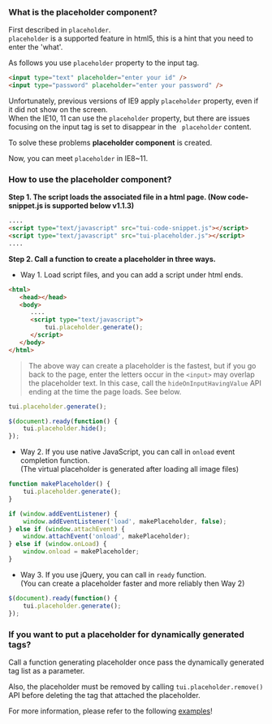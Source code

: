 ### What is the placeholder component?

First described in ```placeholder```.  
```placeholder``` is a supported feature in html5, this is a hint that you need to enter the 'what'.

As follows you use ```placeholder``` property to the input tag.

```html
<input type="text" placeholder="enter your id" />
<input type="password" placeholder="enter your password" />
```

Unfortunately, previous versions of IE9 apply ```placeholder``` property, even if it did not show on the screen.  
When the IE10, 11 can use the ```placeholder``` property, but there are issues focusing on the input tag is set to disappear in the ``` placeholder``` content.

To solve these problems **placeholder component** is created.

Now, you can meet ```placeholder``` in IE8~11.


### How to use the placeholder component?

**Step 1. The script loads the associated file in a html page. (Now code-snippet.js is supported below v1.1.3)**
```html
....
<script type="text/javascript" src="tui-code-snippet.js"></script>
<script type="text/javascript" src="tui-placeholder.js"></script>
....
```

**Step 2. Call a function to create a placeholder in three ways.**

* Way 1. Load script files, and you can add a script under html ends.
```html
<html>
   <head></head>
   <body>
      ....
      <script type="text/javascript">
          tui.placeholder.generate();
      </script>
   </body>
</html>
```
> The above way can create a placeholder is the fastest, but if you go back to the page, enter the letters occur in the `<input>` may overlap the placeholder text. In this case, call the `hideOnInputHavingValue` API ending at the time the page loads. See below.

```javascript
tui.placeholder.generate();

$(document).ready(function() {
    tui.placeholder.hide();
});
```

* Way 2. If you use native JavaScript, you can call in ```onload``` event completion function.  
(The virtual placeholder is generated after loading all image files)

```javascript
function makePlaceholder() {
    tui.placeholder.generate();
}

if (window.addEventListener) {
    window.addEventListener('load', makePlaceholder, false);
} else if (window.attachEvent) {
    window.attachEvent('onload', makePlaceholder);
} else if (window.onLoad) {
    window.onload = makePlaceholder;
}
```
* Way 3. If you use jQuery, you can call in ```ready``` function.  
(You can create a placeholder faster and more reliably then Way 2)
```javascript
$(document).ready(function() {
    tui.placeholder.generate();
});
```

### If you want to put a placeholder for dynamically generated tags?

Call a function generating placeholder once pass the dynamically generated tag list as a parameter.

Also, the placeholder must be removed by calling `tui.placeholder.remove()` API before deleting the tag that attached the placeholder.

For more information, please refer to the following [examples](https://nhn.github.io/tui.placeholder/latest/tutorial-example01-basic)!
